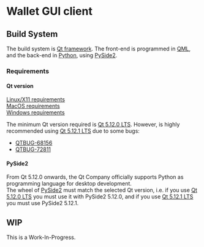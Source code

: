 # Wallet GUI client

## Build System

The build system is [Qt framework](https://www.qt.io/ "The Qt Company"). The front-end is programmed in [QML](http://doc.qt.io/qt-5/qmlapplications.html "QML Applications"), and the back-end in [Python](https://www.python.org/ "Python"), using [PySide2](https://wiki.qt.io/Qt_for_Python "Qt for Python").

### Requirements

#### Qt version

[Linux/X11 requirements](http://doc.qt.io/qt-5/linux.html)  
[MacOS requirements](http://doc.qt.io/qt-5/macos.html)  
[Windows requirements](http://doc.qt.io/qt-5/windows.html)  

The minimum Qt version required is [Qt 5.12.0 LTS](https://download.qt.io/archive/qt/5.12/5.12.0/ "Qt Archive"). However, is highly recommended using [Qt 5.12.1 LTS](https://download.qt.io/archive/qt/5.12/5.12.1/ "Qt Archive") due to some bugs:
- [QTBUG-68156](https://bugreports.qt.io/browse/QTBUG-68156 "Incompatible version of OpenSSL on Ubuntu 18.04")  
- [QTBUG-72811](https://bugreports.qt.io/browse/QTBUG-72811 "[Reg 5.11 -> 5.12] QQC2 buttons not react to click when holding for about a second")

#### PySide2

From Qt 5.12.0 onwards, the Qt Company officially supports Python as programming language for desktop development.  
The wheel of [PySide2](https://wiki.qt.io/Qt_for_Python "Qt for Python") must match the selected Qt version, i.e. if you use [Qt 5.12.0 LTS](https://download.qt.io/archive/qt/5.12/5.12.0/ "Qt Archive") you must use it with PySide2 5.12.0, and if you use [Qt 5.12.1 LTS](https://download.qt.io/archive/qt/5.12/5.12.1/ "Qt Archive") you must use PySide2 5.12.1.

## WIP
This is a Work-In-Progress.